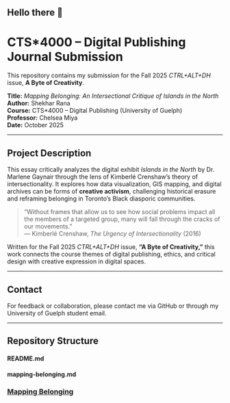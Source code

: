 ## Hello there 👋

# CTS*4000 – Digital Publishing Journal Submission

This repository contains my submission for the Fall 2025 *CTRL+ALT+DH* issue, **A Byte of Creativity**.

**Title:** *Mapping Belonging: An Intersectional Critique of Islands in the North*  
**Author:** Shekhar Rana  
**Course:** CTS*4000 – Digital Publishing (University of Guelph)  
**Professor:** Chelsea Miya  
**Date:** October 2025  

---

## Project Description

This essay critically analyzes the digital exhibit *Islands in the North* by Dr. Marlene Gaynair through the lens of Kimberlé Crenshaw’s theory of intersectionality. It explores how data visualization, GIS mapping, and digital archives can be forms of **creative activism**, challenging historical erasure and reframing belonging in Toronto’s Black diasporic communities.  

> “Without frames that allow us to see how social problems impact all the members of a targeted group, many will fall through the cracks of our movements.”  
> — Kimberlé Crenshaw, *The Urgency of Intersectionality* (2016)


Written for the Fall 2025 *CTRL+ALT+DH* issue, **“A Byte of Creativity,”** this work connects the course themes of digital publishing, ethics, and critical design with creative expression in digital spaces.


---


## Contact

For feedback or collaboration, please contact me via GitHub or through my University of Guelph student email.

---

## Repository Structure
#### README.md
#### mapping-belonging.md
### [Mapping Belonging](https://www.example.com)

